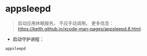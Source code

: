 # appsleepd

> 启动应用休眠服务。
> 不应手动调用。
> 更多信息：<https://keith.github.io/xcode-man-pages/appsleepd.8.html>.

- 启动守护进程：

`appsleepd`